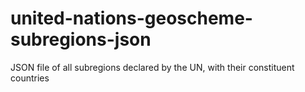 # united-nations-geoscheme-subregions-json
JSON file of all subregions declared by the UN, with their constituent countries
